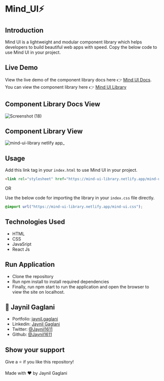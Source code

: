 # Mind_UI⚡

## Introduction
Mind UI is a lightweight and modular component library which helps developers to build beautiful web apps with speed. Copy the below code to use Mind UI in your project.

## Live Demo
View the live demo of the component library docs here 👉  [Mind UI Docs](https://mind-ui.netlify.app/).  
You can view the component library here 👉 [Mind UI Library](https://mind-ui-library.netlify.app/)

## Component Library Docs View
![Screenshot (18)](https://user-images.githubusercontent.com/48921037/187066560-09485b98-a7a9-4a21-84dd-7026a6da91ee.png)


## Component Library View
![mind-ui-library netlify app_](https://user-images.githubusercontent.com/48921037/187066603-08914b6c-92f5-44ac-b4b2-1339fb24a9d3.png)


## Usage
Add this link tag in your `index.html` to use Mind UI in your project.

```html
<link rel="stylesheet" href="https://mind-ui-library.netlify.app/mind-ui.css">"/>
```
OR

Use the below code for importing the library in your `index.css` file directly.

```css
@import url("https://mind-ui-library.netlify.app/mind-ui.css");
```

## Technologies Used
- HTML
- CSS
- JavaSript
- React Js

## Run Application
- Clone the repository
- Run npm install to install required dependencies
- Finally, run npm start to run the application and open the browser to view the site on localhost.

## 👤 **Jaynil Gaglani**
- Portfolio: [jaynil.gaglani](https://bit.ly/jaynil-profile)
- Linkedin: [Jaynil Gaglani](https://www.linkedin.com/in/jaynilgaglani/)
- Twitter: [@Jaynil1611](https://twitter.com/Jaynil_Gaglani)
- Github: [@Jaynil1611](https://github.com/Jaynil1611)


## Show your support
Give a ⭐️ if you like this repository!

Made with ❤️ by Jaynil Gaglani

